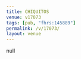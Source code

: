 ```yaml
---
title: CHIQUITOS
venue: v17073
tags: [pub, "fhrs:145889"]
permalink: /v/17073/
layout: venue
---
```

null